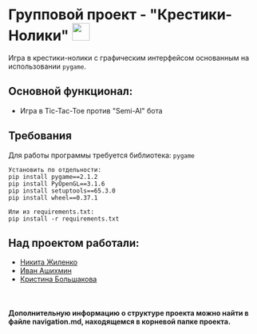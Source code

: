 # Групповой проект - "Крестики-Нолики" <img src="https://cdn0.iconfinder.com/data/icons/web-ui-vol-4/64/tic_tac_toe-512.png" height="35px" width="35px"/>

Игра в крестики-нолики с графическим интерфейсом основанным на использовании `pygame`.

## Основной функционал:

- Игра в Tic-Tac-Toe против "Semi-AI" бота

## Требования

Для работы программы требуется библиотека: `pygame`

```commandline
Установить по отдельности:
pip install pygame==2.1.2
pip install PyOpenGL==3.1.6
pip install setuptools==65.3.0
pip install wheel==0.37.1

Или из requirements.txt:
pip install -r requirements.txt
```

## Над проектом работали:
- [Никита Жиленко](https://github.com/NikitaStelent)
- [Иван Ашихмин](https://github.com/proDreams)
- [Кристина Большакова](https://github.com/KristinaBolshakova)

<br>

#### Дополнительную информацию о структуре проекта можно найти в файле navigation.md, находящемся в корневой папке проекта.
